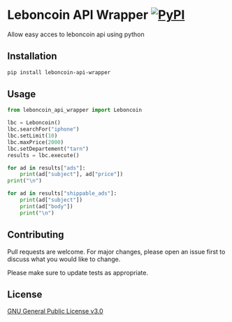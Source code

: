 # Leboncoin API Wrapper [![PyPI](https://img.shields.io/pypi/v/leboncoin-api-wrapper)](https://pypi.org/project/leboncoin-api-wrapper/)

Allow easy acces to leboncoin api using python

## Installation
```bash
pip install leboncoin-api-wrapper
```

## Usage
```python
from leboncoin_api_wrapper import Leboncoin

lbc = Leboncoin()
lbc.searchFor("iphone")
lbc.setLimit(10)
lbc.maxPrice(2000)
lbc.setDepartement("tarn")
results = lbc.execute()

for ad in results["ads"]:
    print(ad["subject"], ad["price"])
print("\n")

for ad in results["shippable_ads"]:
    print(ad["subject"])
    print(ad["body"])
    print("\n")
```

## Contributing
Pull requests are welcome. For major changes, please open an issue first to discuss what you would like to change.

Please make sure to update tests as appropriate.

## License
[GNU General Public License v3.0](https://choosealicense.com/licenses/gpl-3.0/)